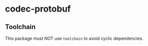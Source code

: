 # codec-protobuf

## Toolchain

This package must NOT use `toolchain` to avoid cyclic dependencies.
